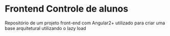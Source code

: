 # Frontend Controle de alunos
Repositório de um projeto front-end com Angular2+ 
utilizado para criar uma base arquitetural utilizando o lazy load
